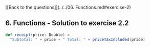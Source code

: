 [[Back to the questions]](../../06. Functions.md#exercise-2)

## 6. Functions - Solution to exercise 2.2

```scala
def receipt(price: Double) =
  "Subtotal: " + price + " Total: " + priceTaxIncluded(price)
```